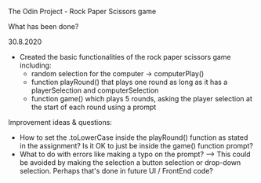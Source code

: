 The Odin Project - Rock Paper Scissors game

What has been done?

30.8.2020
- Created the basic functionalities of the rock paper scissors game including:
    - random selection for the computer -> computerPlay()
    - function playRound() that plays one round as long as it has a playerSelection and computerSelection
    - function game() which plays 5 rounds, asking the player selection at the start of each round using a prompt



Improvement ideas & questions:

- How to set the .toLowerCase inside the playRound() function as stated in the assignment? Is it OK to just be inside the game() function prompt?
- What to do with errors like making a typo on the prompt? --> This could be avoided by making the selection a button selection or drop-down selection. Perhaps that's done in future UI / FrontEnd code?